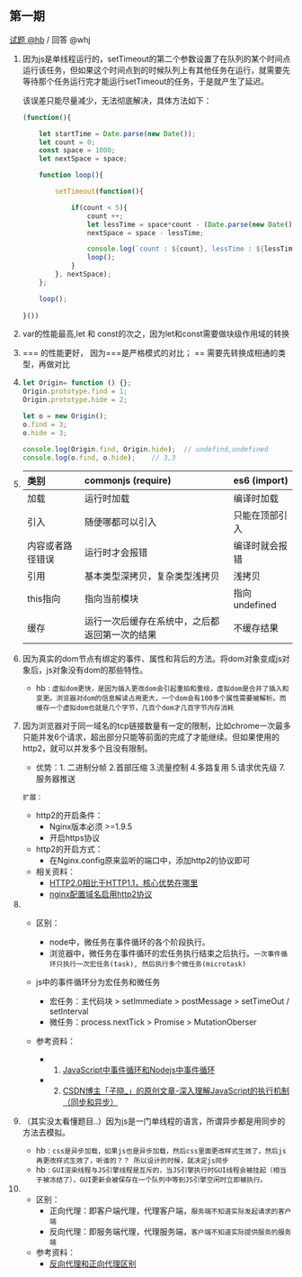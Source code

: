 第一期
---

[试题 @hb](https://github.com/weeklyRead/quesion/blob/master/paper/hb/20200524.md)  /  回答 @whj

1. 因为js是单线程运行的，setTimeout的第二个参数设置了在队列的某个时间点运行该任务，但如果这个时间点到的时候队列上有其他任务在运行，就需要先等待那个任务运行完才能运行setTimeout的任务，于是就产生了延迟。

    该误差只能尽量减少，无法彻底解决，具体方法如下：
    ```js
    (function(){

        let startTime = Date.parse(new Date());
        let count = 0;
        const space = 1000;
        let nextSpace = space;

        function loop(){

            setTimeout(function(){

                if(count < 5){
                    count ++;
                    let lessTime = space*count - (Date.parse(new Date()) - startTime);
                    nextSpace = space - lessTime;

                    console.log(`count : ${count}, lessTime : ${lessTime}, nextSpace : ${nextSpace}`)
                    loop();
                }
            }, nextSpace);
        };

        loop();
       
    }())

    ```


2. var的性能最高,let 和 const的次之，因为let和const需要做块级作用域的转换


3. === 的性能更好， 因为===是严格模式的对比； == 需要先转换成相通的类型，再做对比


4. 
    ```javascript
    let Origin= function () {};
    Origin.prototype.find = 1;  
    Origin.prototype.hide = 2;
    
    let o = new Origin();
    o.find = 3;
    o.hide = 3;
    
    console.log(Origin.find, Origin.hide);  // undefind,undefined
    console.log(o.find, o.hide);    // 3,3
    ```

5. 
    | 类别 | commonjs (require) | es6 (import) |
    |:-|:-|:-|
    | 加载 | 运行时加载 | 编译时加载 |
    | 引入 | 随便哪都可以引入 | 只能在顶部引入 |
    | 内容或者路径错误 | 运行时才会报错 | 编译时就会报错 |
    | 引用 | 基本类型深拷贝，复杂类型浅拷贝 | 浅拷贝 | 
    | this指向 | 指向当前模块 | 指向undefined |
    | 缓存 | 运行一次后缓存在系统中，之后都返回第一次的结果 | 不缓存结果 | 


6. 因为真实的dom节点有绑定的事件、属性和背后的方法。将dom对象变成js对象后，js对象没有dom的那些特性。
    - hb : `虚拟dom更快，是因为插入更改dom会引起重拍和重绘，虚拟dom是合并了插入和变更。浏览器对dom的信息解读占用更大，一个dom会有100多个属性需要被解析。而缓存一个虚拟dom也就是几个字节，几百个dom才几百字节内存消耗`

7. 因为浏览器对于同一域名的tcp链接数量有一定的限制，比如chrome一次最多只能并发6个请求，超出部分只能等前面的完成了才能继续。但如果使用的http2，就可以并发多个且没有限制。
    
    - 优势：1. 二进制分帧 2.首部压缩 3.流量控制 4.多路复用 5.请求优先级 7.服务器推送
    
    `扩展：`
    - http2的开启条件：
        - Nginx版本必须 >=1.9.5
        - 开启https协议
    - http2的开启方式：
        - 在Nginx.config原来监听的端口中，添加http2的协议即可
    - 相关资料：
        - [HTTP2.0相比于HTTP1.1，核心优势在哪里](https://blog.csdn.net/xx666zz/article/details/85337472?utm_medium=distribute.pc_relevant.none-task-blog-baidujs-2)
        - [nginx配置域名启用http2协议](https://blog.csdn.net/lzxlfly/article/details/90119543)

8. 
    - 区别：
        - node中，微任务在事件循环的各个阶段执行。
        - 浏览器中，微任务在事件循环的宏任务执行结束之后执行。`一次事件循环只执行一次宏任务(task), 然后执行多个微任务(microtask)`
        
    - js中的事件循环分为宏任务和微任务
        - 宏任务：主代码块 > setImmediate > postMessage > setTimeOut / setInterval 
        - 微任务：process.nextTick > Promise > MutationOberser
    - 参考资料：
        - 1. [JavaScript中事件循环和Nodejs中事件循环](https://blog.csdn.net/u014465934/article/details/89176879)
        - 2. [CSDN博主「子晓_」的原创文章-深入理解JavaScript的执行机制（同步和异步）](https://blog.csdn.net/jssy_csu/java/article/details/78627628)


9. （其实没太看懂题目..）因为js是一门单线程的语言，所谓异步都是用同步的方法去模拟。
    - hb : `css是异步加载，如果js也是异步加载，然后css里面更改样式生效了，然后js再更改样式生效了，听谁的？？ 所以设计的时候，就决定js同步`
    - hb : `GUI渲染线程与JS引擎线程是互斥的，当JS引擎执行时GUI线程会被挂起（相当于被冻结了），GUI更新会被保存在一个队列中等到JS引擎空闲时立即被执行。`

10. 
    - 区别：
        - 正向代理：即客户端代理，代理客户端，`服务端不知道实际发起请求的客户端`
        - 反向代理：即服务端代理，代理服务端，`客户端不知道实际提供服务的服务端`
    - 参考资料：
        - [反向代理和正向代理区别](https://www.cnblogs.com/taostaryu/p/10547132.html)